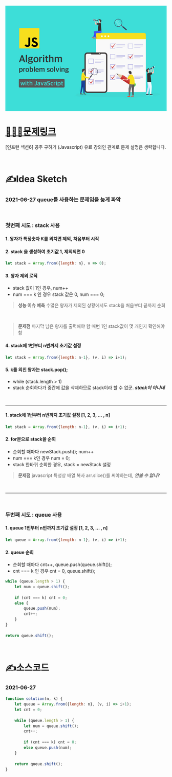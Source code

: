 [![인프런](../인프런표지.jpg)](https://www.inflearn.com/course/%EC%9E%90%EB%B0%94%EC%8A%A4%ED%81%AC%EB%A6%BD%ED%8A%B8-%EC%95%8C%EA%B3%A0%EB%A6%AC%EC%A6%98-%EB%AC%B8%EC%A0%9C%ED%92%80%EC%9D%B4/dashboard)
# [👩🏻‍💻문제링크](https://www.inflearn.com/course/%EC%9E%90%EB%B0%94%EC%8A%A4%ED%81%AC%EB%A6%BD%ED%8A%B8-%EC%95%8C%EA%B3%A0%EB%A6%AC%EC%A6%98-%EB%AC%B8%EC%A0%9C%ED%92%80%EC%9D%B4/dashboard)

[인프런 섹션6] 공주 구하기 (Javascript)
유료 강의인 관계로 문제 설명은 생략합니다.

<br>

# ✍️Idea Sketch

### **2021-06-27 queue를 사용하는 문제임을 늦게 파악**
<br>

### **첫번째 시도 : stack 사용**

#### 1. 왕자가 특정숫자 K를 외치면 제외, 처음부터 시작
#### 2. stack 을 생성하여 초기값 1, 제외되면 0
```javascript
let stack = Array.from({length: n}, v => 0);
```
#### 3. 왕자 제외 로직
- stack 값이 1인 경우, num++
- num === k 인 경우 stack 값은 0, num === 0;
> **성능 이슈 예측**
수많은 왕자가 제외된 상황에서도 stack을 처음부터 끝까지 순회
<br>

> **문제점**
마지막 남은 왕자를 출력해야 함
매번 1인 stack값이 몇 개인지 확인해야 함

#### 4. stack에 1번부터 n번까지 초기값 설정
```javascript
let stack = Array.from({length: n-1}, (v, i) => i+1);
```

#### 5. k를 외친 왕자는 stack.pop();
- while (stack.length > 1)
- stack 순회하다가 중간에 값을 삭제하므로 stack이라 할 수 없군. ***stack이 아니네***

<br>

______________

#### 1. stack에 1번부터 n번까지 초기값 설정 [1, 2, 3, ... , n]
```javascript
let stack = Array.from({length: n-1}, (v, i) => i+1);
```

#### 2. for문으로 stack을 순회
- 순회할 때마다 newStack.push(); num++
- num === k인 경우 num = 0;
- stack 한바퀴 순회한 경우, stack = newStack 설정
> **문제점**
javascript 특성상 배열 복사 arr.slice()를 써야하는데, ***안쓸 수 없나?***
<br>

_______________
<br>

### **두번째 시도 : queue 사용**

#### 1. queue 1번부터 n번까지 초기값 설정 [1, 2, 3, ... , n]
```javascript
let queue = Array.from({length: n-1}, (v, i) => i+1);
```

#### 2. queue 순회
- 순회할 때마다 cnt++, queue.push(queue.shift());
- cnt === k 인 경우 cnt = 0, queue.shift();

```javascript
while (queue.length > 1) {
    let num = queue.shift();

    if (cnt === k) cnt = 0;
    else {
        queue.push(num);
        cnt++;
    }
}

return queue.shift();
```


<br>

# ✍️소스코드

### **2021-06-27**

```javascript
function solution(n, k) {
    let queue = Array.from({length: n}, (v, i) => i+1);
    let cnt = 0;

    while (queue.length > 1) {
        let num = queue.shift();
        cnt++;

        if (cnt === k) cnt = 0;
        else queue.push(num);
    }

    return queue.shift();
}
```
